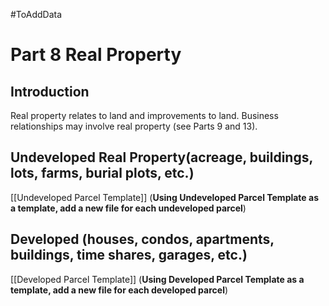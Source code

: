 #ToAddData 
# Part 8 Real Property
## Introduction
Real property relates to land and improvements to land.  Business relationships may involve real property (see Parts 9 and 13).

## Undeveloped Real Property(acreage, buildings, lots, farms, burial plots, etc.)
[[Undeveloped Parcel Template]]
(**Using Undeveloped Parcel Template as a template, add a new file for each undeveloped  parcel**)



## Developed (houses, condos, apartments, buildings, time shares, garages, etc.)
[[Developed Parcel Template]]
(**Using Developed Parcel Template as a template, add a new file for each developed parcel**)

